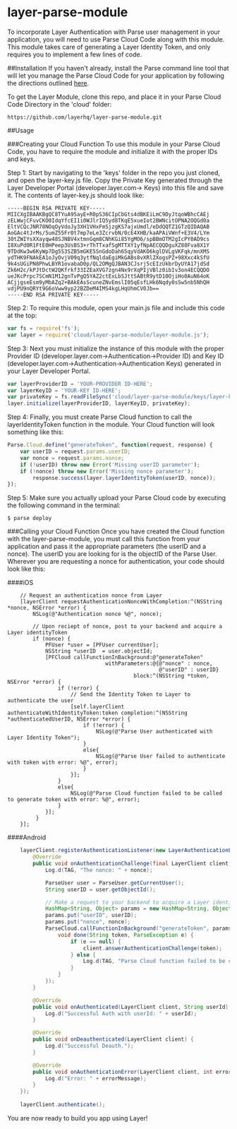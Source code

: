 layer-parse-module
==================
To incorporate Layer Authentication with Parse user management in your application, you will need to use Parse Cloud Code along with this module. This module takes care of generating a Layer Identity Token, and only requires you to implement a few lines of code.


##Installation
If you haven't already, install the Parse command line tool that will let you manage the Parse Cloud Code for your application by following the directions outlined [here](https://parse.com/docs/js/guide#cloud-code).

To get the Layer Module, clone this repo, and place it in your Parse Cloud Code Directory in the 'cloud' folder:

    https://github.com/layerhq/layer-parse-module.git
    
##Usage


###Creating your Cloud Function
To use this module in your Parse Cloud Code, you have to require the module and initialize it with the proper IDs and keys. 

Step 1: Start by navigating to the 'keys' folder in the repo you just cloned, and open the layer-key.js file. Copy the Private Key generated through the Layer Developer Portal  (developer.layer.com-> Keys) into this file and save it. The contents of layer-key.js should look like:
```
-----BEGIN RSA PRIVATE KEY-----
MIICXgIBAAKBgQC8TYuA95ayE+R0pS36CIpCbGts4dBKEiLmC9DyJtqoWBhcCAEj
zELWwjCFuvCKO0IdqYfcEI1i0WJlrIQ5yd8TKqE5xueIot2BWNcitOPNA2OQGd0a
EltVCQcJNR78NOqOyVdoJy3XH1VHxFmSjzgKS7ajxUmdl/eDdQQTZ1GTzQIDAQAB
AoGAc4tJrMs/5umZ55Fr0t7mp7eLe3ZcrvbN/0cE4XHB/kaAPAiVWnf+E3V4/LYm
30tZWIYsXXayqw48SJNBV4xtmnGqm8CNhKGi85YgMO6/spBBmOTM2gIcPY0AD9cs
I8XuPd0R1FtE0HPeep3UsBS3+rThTTxafSgMTTXY1yfNpAECQQDguXZ88Fva8X1Y
9TDdKw3w6KyWp7Dg5S3SZB5mGKE5SnGdoDah65qyVdAKO6kglDVLgVKFqk/mnXMS
ydTHK9FNAkEA1oJyOvjV09q3ytfNqldaEgiMkGABs8vXRlZXogsPZ+98Xxc4kSfU
9k4sUGiPN8PhwLBYR1ovabaD0p/QL2OMgQJBAN3CJsrj5cEIzUkbrDyUYA17jdSd
Zk6H2c/kPJtDctW2QKfrkf33IZEaXVG7zgn4Nx9rXqPIjVBlz0ibIv3on4ECQQDO
ueJKcPrpc7SCmN1M12gnTvPgQ5YAZ2ctExLbSJttSABtR9ytD10OjiHo0AuN64oK
ACjjgseEsm9yMbAZq2+BAkEAsScuneZNvEmslI05qEsfLHk6Nqdy0sSw5nb5NhQH
vdjPU9nQRYt9G6oVww9yp22BZDeM4IMS4kgLHqUhmCV0Jb==
-----END RSA PRIVATE KEY-----
```

Step 2: To require this module, open your main.js file and include this code at the top:
```javascript
var fs = require('fs');
var layer = require('cloud/layer-parse-module/layer-module.js');
```
        
Step 3: Next you must initialize the instance of this module with the proper Provider ID (developer.layer.com->Authentication->Provider ID) and Key ID (developer.layer.com->Authentication->Authentication Keys) generated in your Layer Developer Portal.
```javascript
var layerProviderID = 'YOUR-PROVIDER ID-HERE';
var layerKeyID = 'YOUR-KEY ID-HERE';
var privateKey = fs.readFileSync('cloud/layer-parse-module/keys/layer-key.js');
layer.initialize(layerProviderID, layerKeyID, privateKey);
```
        
Step 4: Finally, you must create Parse Cloud function to call the layerIdentityToken function in the module. Your Cloud function will look something like this:
```javascript
Parse.Cloud.define("generateToken", function(request, response) {
	var userID = request.params.userID;
	var nonce = request.params.nonce;
	if (!userID) throw new Error('Missing userID parameter');
	if (!nonce) throw new Error('Missing nonce parameter');
    	response.success(layer.layerIdentityToken(userID, nonce));
});
```

Step 5: Make sure you actually upload your Parse Cloud code by executing the following command in the terminal:
```
$ parse deploy
```
###Calling your Cloud Function
Once you have created the Cloud function with the layer-parse-module, you must call this function from your application and pass it the appropriate parameters (the userID and a nonce). The userID you are looking for is the objectID of the Parse User. Wherever you are requesting a nonce for authentication, your code should look like this:

####iOS
```objc
    // Request an authentication nonce from Layer
    [layerClient requestAuthenticationNonceWithCompletion:^(NSString *nonce, NSError *error) {
        NSLog(@"Authentication nonce %@", nonce);
       
        // Upon reciept of nonce, post to your backend and acquire a Layer identityToken  
        if (nonce) {
	        PFUser *user = [PFUser currentUser];
	        NSString *userID  = user.objectId;
	        [PFCloud callFunctionInBackground:@"generateToken"
	                           withParameters:@{@"nonce" : nonce,
	                                            @"userID" : userID}
	                                    block:^(NSString *token, NSError *error) {
	            if (!error) {
	            	// Send the Identity Token to Layer to authenticate the user
	                [self.layerClient authenticateWithIdentityToken:token completion:^(NSString *authenticatedUserID, NSError *error) {
	                    if (!error) {
	                        NSLog(@"Parse User authenticated with Layer Identity Token");
	                    }
	                    else{
	                        NSLog(@"Parse User failed to authenticate with token with error: %@", error);
	                    }
	                }];
	            }
	            else{
	                NSLog(@"Parse Cloud function failed to be called to generate token with error: %@", error);
	            }
	        }];
		 }
    }];
```

####Android
```java
	layerClient.registerAuthenticationListener(new LayerAuthenticationListener() {
        @Override
        public void onAuthenticationChallenge(final LayerClient client, String nonce) {
            Log.d(TAG, "The nonce: " + nonce);

            ParseUser user = ParseUser.getCurrentUser();
            String userID = user.getObjectId();

            // Make a request to your backend to acquire a Layer identityToken
            HashMap<String, Object> params = new HashMap<String, Object>();
            params.put("userID", userID);
            params.put("nonce", nonce);
            ParseCloud.callFunctionInBackground("generateToken", params, new FunctionCallback<String>() {
                void done(String token, ParseException e) {
                    if (e == null) {
                        client.answerAuthenticationChallenge(token);
                    } else {
                        Log.d(TAG, "Parse Cloud function failed to be called to generate token with error: " + e.getMessage());
                    }
                }
            });
        }

        @Override
        public void onAuthenticated(LayerClient client, String userId) {
            Log.d("Successful Auth with userId: " + userId);
        }

        @Override
        public void onDeauthenticated(LayerClient client) {
            Log.d("Successful Deauth.");
        }

        @Override
        public void onAuthenticationError(LayerClient client, int errorCode, String errorMessage) {
            Log.d("Error: " + errorMessage);
        }
    });
        
    layerClient.authenticate();
```

You are now ready to build you app using Layer!
